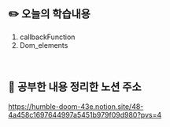 ## :pencil2:  오늘의 학습내용
1. callbackFunction
2. Dom_elements
<br>

## :memo:  공부한 내용 정리한 노션 주소
<https://humble-doom-43e.notion.site/48-4a458c1697644997a5451b979f09d980?pvs=4>
